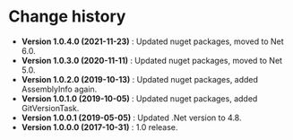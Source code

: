 # Change history

* **Version 1.0.4.0 (2021-11-23)** : Updated nuget packages, moved to Net 6.0.
* **Version 1.0.3.0 (2020-11-11)** : Updated nuget packages, moved to Net 5.0.
* **Version 1.0.2.0 (2019-10-13)** : Updated nuget packages, added AssemblyInfo again.
* **Version 1.0.1.0 (2019-10-05)** : Updated nuget packages, added GitVersionTask.
* **Version 1.0.0.1 (2019-05-05)** : Updated .Net version to 4.8.
* **Version 1.0.0.0 (2017-10-31)** : 1.0 release.